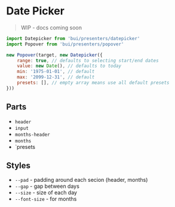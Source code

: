 Date Picker
===============

> WIP - docs coming soon

```js
import Datepicker from 'bui/presenters/datepicker'
import Popover from 'bui/presenters/popover'

new Popover(target, new Datepicker({
    range: true, // defaults to selecting start/end dates
    value: new Date(), // defaults to today
    min: '1975-01-01', // default
    max: '2099-12-31', // default
    presets: [], // empty array means use all default presets
}))
```

## Parts
- `header`
- `input`
- `months-header`
- `months`
- `presets

## Styles
- `--pad` - padding around each secion (header, months)
- `--gap` - gap between days
- `--size` - size of each day
- `--font-size` - for months